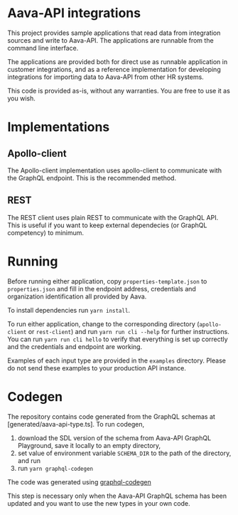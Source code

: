 # Aava-API integrations

This project provides sample applications that read data from integration sources and write to Aava-API.
The applications are runnable from the command line interface.

The applications are provided both for direct use as runnable application in customer integrations,
and as a reference implementation for developing integrations for importing data to Aava-API from other HR systems.

This code is provided as-is, without any warranties. You are free to use it as you wish.

# Implementations

## Apollo-client

The Apollo-client implementation uses apollo-client to communicate with the GraphQL endpoint. This is the recommended method.

## REST

The REST client uses plain REST to communicate with the GraphQL API. This is useful if you want to keep external dependecies
(or GraphQL competency) to minimum.

# Running

Before running either application, copy `properties-template.json` to `properties.json` and
fill in the endpoint address, credentials and organization identification all provided by Aava.

To install dependencies run `yarn install`.

To run either application, change to the corresponding directory (`apollo-client` or `rest-client`) and run `yarn run cli --help` for further instructions.
You can run `yarn run cli hello` to verify that everything is set up correctly and the credentials and endpoint are working.

Examples of each input type are provided in the `examples` directory. Please do not send these examples to your production API instance.

# Codegen

The repository contains code generated from the GraphQL schemas at [generated/aava-api-type.ts]. To run codegen,

1. download the SDL version of the schema from Aava-API GraphQL Playground, save it locally to an empty directory,
1. set value of environment variable `SCHEMA_DIR` to the path of the directory, and run
1. run `yarn graphql-codegen`

The code was generated using [graphql-codegen](https://graphql-code-generator.com/)

This step is necessary only when the Aava-API GraphQL schema has been updated and you want to use the new types in your own code.
